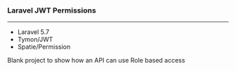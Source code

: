 ### Laravel JWT Permissions

---

* Laravel 5.7
* Tymon/JWT
* Spatie/Permission

Blank project to show how an API can use Role based access
